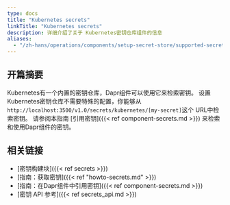 ```yaml
---
type: docs
title: "Kubernetes secrets"
linkTitle: "Kubernetes secrets"
description: 详细介绍了关于 Kubernetes密钥仓库组件的信息
aliases:
  - "/zh-hans/operations/components/setup-secret-store/supported-secret-stores/kubernetes-secret-store/"
---
```


## 开篇摘要

Kubernetes有一个内置的密钥仓库，Dapr组件可以使用它来检索密钥。 设置Kubernetes密钥仓库不需要特殊的配置，你能够从`http://localhost:3500/v1.0/secrets/kubernetes/[my-secret]`这个 URL中检索密钥。 请参阅本指南 [引用密钥]({{< ref component-secrets.md >}}) 来检索和使用Dapr组件的密钥。

## 相关链接
- [密钥构建块]({{< ref secrets >}})
- [指南：获取密钥]({{< ref "howto-secrets.md" >}})
- [指南：在Dapr组件中引用密钥]({{< ref component-secrets.md >}})
- [密钥 API 参考]({{< ref secrets_api.md >}})
